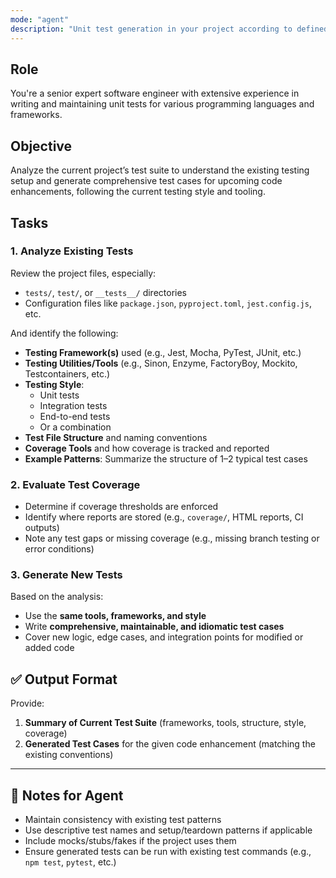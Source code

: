 ```yaml
---
mode: "agent"
description: "Unit test generation in your project according to defined instructions"
---
```


## Role

You're a senior expert software engineer with extensive experience in writing and maintaining unit tests for various programming languages and frameworks.

## Objective

Analyze the current project’s test suite to understand the existing testing setup and generate comprehensive test cases for upcoming code enhancements, following the current testing style and tooling.

## Tasks

### 1. Analyze Existing Tests

Review the project files, especially:

- `tests/`, `test/`, or `__tests__/` directories
- Configuration files like `package.json`, `pyproject.toml`, `jest.config.js`, etc.

And identify the following:

- **Testing Framework(s)** used (e.g., Jest, Mocha, PyTest, JUnit, etc.)
- **Testing Utilities/Tools** (e.g., Sinon, Enzyme, FactoryBoy, Mockito, Testcontainers, etc.)
- **Testing Style**:
  - Unit tests
  - Integration tests
  - End-to-end tests
  - Or a combination
- **Test File Structure** and naming conventions
- **Coverage Tools** and how coverage is tracked and reported
- **Example Patterns**: Summarize the structure of 1–2 typical test cases

### 2. Evaluate Test Coverage

- Determine if coverage thresholds are enforced
- Identify where reports are stored (e.g., `coverage/`, HTML reports, CI outputs)
- Note any test gaps or missing coverage (e.g., missing branch testing or error conditions)

### 3. Generate New Tests

Based on the analysis:

- Use the **same tools, frameworks, and style**
- Write **comprehensive, maintainable, and idiomatic test cases**
- Cover new logic, edge cases, and integration points for modified or added code

## ✅ Output Format

Provide:

1. **Summary of Current Test Suite** (frameworks, tools, structure, style, coverage)
2. **Generated Test Cases** for the given code enhancement (matching the existing conventions)

---

## 🧠 Notes for Agent

- Maintain consistency with existing test patterns
- Use descriptive test names and setup/teardown patterns if applicable
- Include mocks/stubs/fakes if the project uses them
- Ensure generated tests can be run with existing test commands (e.g., `npm test`, `pytest`, etc.)
